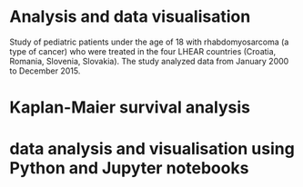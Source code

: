 # Analysis and data visualisation 
Study of pediatric patients under the age of 18 with rhabdomyosarcoma (a type of cancer) who were treated in the four 
LHEAR countries (Croatia, Romania, Slovenia, Slovakia). The study analyzed data from January 2000 to December 2015.

# Kaplan-Maier survival analysis 
# data analysis and visualisation using Python and Jupyter notebooks
